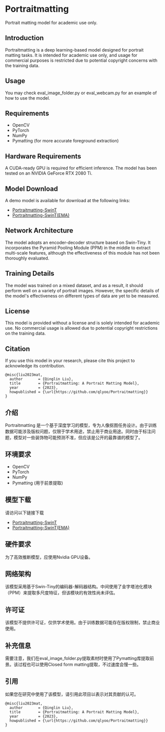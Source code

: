 # Portraitmatting

Portrait matting model for academic use only.

## Introduction

Portraitmatting is a deep learning-based model designed for portrait matting tasks. It is intended for academic use only, and usage for commercial purposes is restricted due to potential copyright concerns with the training data. 

## Usage

You may check eval_image_folder.py or eval_webcam.py for an example of how to use the model.

## Requirements

- OpenCV
- PyTorch
- NumPy
- Pymatting (for more accurate foreground extraction)

## Hardware Requirements

A CUDA-ready GPU is required for efficient inference. The model has been tested on an NVIDIA GeForce RTX 2080 Ti.

## Model Download

A demo model is available for download at the following links:

- [Portraitmatting-SwinT](https://mega.nz/file/KIwHkAYB#U0TyXVIBCE9qBoUOcFGYsQs5JGkQdRe2ZnVXGVx0Dxw)
- [Portraitmatting-SwinT(EMA)](https://mega.nz/file/XdZnSQ5S#0M7-YHrShoGY8iBP0kHvUkia5KUYhvkob12L78KdHLI)

## Network Architecture

The model adopts an encoder-decoder structure based on Swin-Tiny. It incorporates the Pyramid Pooling Module (PPM) in the middle to extract multi-scale features, although the effectiveness of this module has not been thoroughly evaluated.

## Training Details

The model was trained on a mixed dataset, and as a result, it should perform well on a variety of portrait images. However, the specific details of the model's effectiveness on different types of data are yet to be measured.

## License

This model is provided without a license and is solely intended for academic use. No commercial usage is allowed due to potential copyright restrictions on the training data.

## Citation

If you use this model in your research, please cite this project to acknowledge its contribution.

```plaintext
@misc{liu2023mat,
  author       = {Qinglin Liu},
  title        = {Portraitmatting: A Portrait Matting Model},
  year         = {2023},
  howpublished = {\url{https://github.com/qlyoo/Portraitmatting}}
}
```

## 介绍

Portraitmatting 是一个基于深度学习的模型，专为人像抠图任务设计。由于训练数据可能涉及版权问题，仅限于学术用途，禁止用于商业用途。同时由于标注问题，模型对一些装饰物可能预测不准，但应该是公开的最靠谱的模型了。

## 环境要求

- OpenCV
- PyTorch
- NumPy
- Pymatting (用于前景提取)

## 模型下载

请访问以下链接下载

- [Portraitmatting-SwinT](https://mega.nz/file/KIwHkAYB#U0TyXVIBCE9qBoUOcFGYsQs5JGkQdRe2ZnVXGVx0Dxw)
- [Portraitmatting-SwinT(EMA)](https://mega.nz/file/XdZnSQ5S#0M7-YHrShoGY8iBP0kHvUkia5KUYhvkob12L78KdHLI)

## 硬件要求

为了高效推断模型，应使用Nvidia GPU设备。

## 网络架构

该模型采用基于Swin-Tiny的编码器-解码器结构。中间使用了金字塔池化模块（PPM）来提取多尺度特征，但该模块的有效性尚未评估。

## 许可证

该模型不提供许可证，仅供学术使用。由于训练数据可能存在版权限制，禁止商业使用。

## 补充信息

需要注意，我们在eval_image_folder.py提取素材时使用了Pymatting库提取前景。该过程也可以使用Closed form matting提取，不过速度会慢一些。

## 引用

如果您在研究中使用了该模型，请引用此项目以表示对其贡献的认可。

```plaintext
@misc{liu2023mat,
  author       = {Qinglin Liu},
  title        = {Portraitmatting: A Portrait Matting Model},
  year         = {2023},
  howpublished = {\url{https://github.com/qlyoo/Portraitmatting}}
}
```